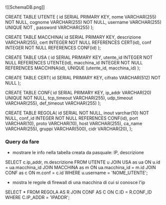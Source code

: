 ![[SchemaDB.png]]

CREATE TABLE UTENTE (
		  id SERIAL PRIMARY KEY,
		  nome VARCHAR(255) NOT NULL,
		  cognome VARCHAR(255) NOT NULL,
		  username VARCHAR(255) UNIQUE NOT ,
		  password VARCHAR(255)
		 );

CREATE TABLE MACCHINA(
			id SERIAL PRIMARY KEY,
			descrizione VARCHAR(255),
			cert  INTEGER NOT NULL REFERENCES CERT(id), 
			conf INTEGER NOT NULL REFERENCES CONF(id)
		  );

  CREATE TABLE USA (
            id SERIAL PRIMARY KEY,
            utente_id INTEGER NOT NULL REFERENCES UTENTE(id),
            macchina_id INTEGER NOT NULL REFERENCES MACCHINA(id),
            UNIQUE (utente_id, macchina_id)
            );

CREATE TABLE CERT(
			id SERIAL PRIMARY KEY,
			cifrato VARCHAR(512) NOT NULL
);

CREATE TABLE  CONF(
			id SERIAL PRIMARY KEY,
			ip_addr VARCHAR(20) UNIQUE NOT NULL,
			tcp_timeout VARCHAR(255),
			udp_timeout VARCHAR(255),
			def_timeout VARCHAR(255)
);

CREATE TABLE REGOLA(
			id SERIAL NOT NULL,
			inout varchar(10) NOT NULL,
			conf_id INTEGER NOT NULL REFERENCES CONF(id),
			port VARCHAR(10),
			proto VARCHAR(10),
			host VARCHAR(255),
			ca_name VARCHAR(255),
			gruppi VARCHAR(500),
			cidr VARCHAR(20),
);

### Query  da fare

- mostrare le info nella tabella creata da pasquale: IP, descrizione
  
SELECT c.ip_addr, m.descrizione
FROM UTENTE u
JOIN USA as ua ON u.id = ua.macchina_id
JOIN MACCHINA as m ON ua.macchina_id = m.id
JOIN CONF as c ON m.conf = c.id
WHERE u.username = 'NOME_UTENTE';

- mostra le regole di firewall di una macchina di cui si conosce l'ip

SELECT *
FROM REGOLA AS R
JOIN CONF AS C ON C.ID = R.CONF_ID
WHERE C.IP_ADDR = 'IPADDR';